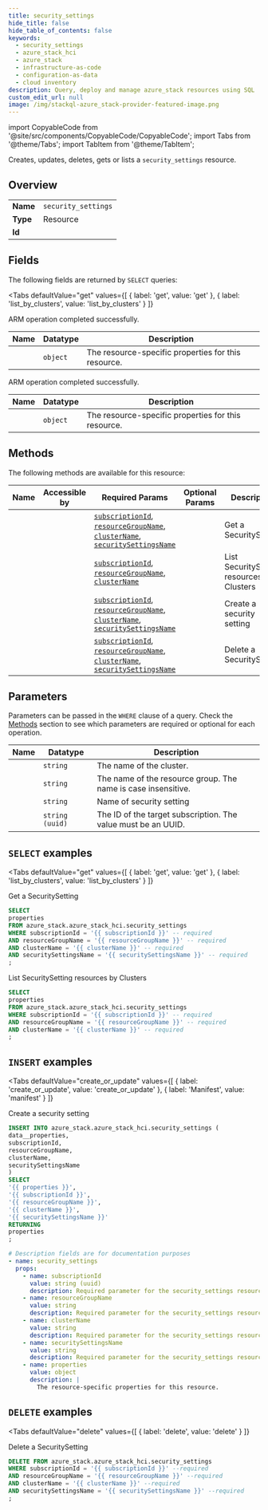 ```yaml
--- 
title: security_settings
hide_title: false
hide_table_of_contents: false
keywords:
  - security_settings
  - azure_stack_hci
  - azure_stack
  - infrastructure-as-code
  - configuration-as-data
  - cloud inventory
description: Query, deploy and manage azure_stack resources using SQL
custom_edit_url: null
image: /img/stackql-azure_stack-provider-featured-image.png
---
```


import CopyableCode from '@site/src/components/CopyableCode/CopyableCode';
import Tabs from '@theme/Tabs';
import TabItem from '@theme/TabItem';

Creates, updates, deletes, gets or lists a <code>security_settings</code> resource.

## Overview
<table><tbody>
<tr><td><b>Name</b></td><td><code>security_settings</code></td></tr>
<tr><td><b>Type</b></td><td>Resource</td></tr>
<tr><td><b>Id</b></td><td><CopyableCode code="azure_stack.azure_stack_hci.security_settings" /></td></tr>
</tbody></table>

## Fields

The following fields are returned by `SELECT` queries:

<Tabs
    defaultValue="get"
    values={[
        { label: 'get', value: 'get' },
        { label: 'list_by_clusters', value: 'list_by_clusters' }
    ]}
>
<TabItem value="get">

ARM operation completed successfully.

<table>
<thead>
    <tr>
    <th>Name</th>
    <th>Datatype</th>
    <th>Description</th>
    </tr>
</thead>
<tbody>
<tr>
    <td><CopyableCode code="properties" /></td>
    <td><code>object</code></td>
    <td>The resource-specific properties for this resource.</td>
</tr>
</tbody>
</table>
</TabItem>
<TabItem value="list_by_clusters">

ARM operation completed successfully.

<table>
<thead>
    <tr>
    <th>Name</th>
    <th>Datatype</th>
    <th>Description</th>
    </tr>
</thead>
<tbody>
<tr>
    <td><CopyableCode code="properties" /></td>
    <td><code>object</code></td>
    <td>The resource-specific properties for this resource.</td>
</tr>
</tbody>
</table>
</TabItem>
</Tabs>

## Methods

The following methods are available for this resource:

<table>
<thead>
    <tr>
    <th>Name</th>
    <th>Accessible by</th>
    <th>Required Params</th>
    <th>Optional Params</th>
    <th>Description</th>
    </tr>
</thead>
<tbody>
<tr>
    <td><a href="#get"><CopyableCode code="get" /></a></td>
    <td><CopyableCode code="select" /></td>
    <td><a href="#parameter-subscriptionId"><code>subscriptionId</code></a>, <a href="#parameter-resourceGroupName"><code>resourceGroupName</code></a>, <a href="#parameter-clusterName"><code>clusterName</code></a>, <a href="#parameter-securitySettingsName"><code>securitySettingsName</code></a></td>
    <td></td>
    <td>Get a SecuritySetting</td>
</tr>
<tr>
    <td><a href="#list_by_clusters"><CopyableCode code="list_by_clusters" /></a></td>
    <td><CopyableCode code="select" /></td>
    <td><a href="#parameter-subscriptionId"><code>subscriptionId</code></a>, <a href="#parameter-resourceGroupName"><code>resourceGroupName</code></a>, <a href="#parameter-clusterName"><code>clusterName</code></a></td>
    <td></td>
    <td>List SecuritySetting resources by Clusters</td>
</tr>
<tr>
    <td><a href="#create_or_update"><CopyableCode code="create_or_update" /></a></td>
    <td><CopyableCode code="insert" /></td>
    <td><a href="#parameter-subscriptionId"><code>subscriptionId</code></a>, <a href="#parameter-resourceGroupName"><code>resourceGroupName</code></a>, <a href="#parameter-clusterName"><code>clusterName</code></a>, <a href="#parameter-securitySettingsName"><code>securitySettingsName</code></a></td>
    <td></td>
    <td>Create a security setting</td>
</tr>
<tr>
    <td><a href="#delete"><CopyableCode code="delete" /></a></td>
    <td><CopyableCode code="delete" /></td>
    <td><a href="#parameter-subscriptionId"><code>subscriptionId</code></a>, <a href="#parameter-resourceGroupName"><code>resourceGroupName</code></a>, <a href="#parameter-clusterName"><code>clusterName</code></a>, <a href="#parameter-securitySettingsName"><code>securitySettingsName</code></a></td>
    <td></td>
    <td>Delete a SecuritySetting</td>
</tr>
</tbody>
</table>

## Parameters

Parameters can be passed in the `WHERE` clause of a query. Check the [Methods](#methods) section to see which parameters are required or optional for each operation.

<table>
<thead>
    <tr>
    <th>Name</th>
    <th>Datatype</th>
    <th>Description</th>
    </tr>
</thead>
<tbody>
<tr id="parameter-clusterName">
    <td><CopyableCode code="clusterName" /></td>
    <td><code>string</code></td>
    <td>The name of the cluster.</td>
</tr>
<tr id="parameter-resourceGroupName">
    <td><CopyableCode code="resourceGroupName" /></td>
    <td><code>string</code></td>
    <td>The name of the resource group. The name is case insensitive.</td>
</tr>
<tr id="parameter-securitySettingsName">
    <td><CopyableCode code="securitySettingsName" /></td>
    <td><code>string</code></td>
    <td>Name of security setting</td>
</tr>
<tr id="parameter-subscriptionId">
    <td><CopyableCode code="subscriptionId" /></td>
    <td><code>string (uuid)</code></td>
    <td>The ID of the target subscription. The value must be an UUID.</td>
</tr>
</tbody>
</table>

## `SELECT` examples

<Tabs
    defaultValue="get"
    values={[
        { label: 'get', value: 'get' },
        { label: 'list_by_clusters', value: 'list_by_clusters' }
    ]}
>
<TabItem value="get">

Get a SecuritySetting

```sql
SELECT
properties
FROM azure_stack.azure_stack_hci.security_settings
WHERE subscriptionId = '{{ subscriptionId }}' -- required
AND resourceGroupName = '{{ resourceGroupName }}' -- required
AND clusterName = '{{ clusterName }}' -- required
AND securitySettingsName = '{{ securitySettingsName }}' -- required
;
```
</TabItem>
<TabItem value="list_by_clusters">

List SecuritySetting resources by Clusters

```sql
SELECT
properties
FROM azure_stack.azure_stack_hci.security_settings
WHERE subscriptionId = '{{ subscriptionId }}' -- required
AND resourceGroupName = '{{ resourceGroupName }}' -- required
AND clusterName = '{{ clusterName }}' -- required
;
```
</TabItem>
</Tabs>


## `INSERT` examples

<Tabs
    defaultValue="create_or_update"
    values={[
        { label: 'create_or_update', value: 'create_or_update' },
        { label: 'Manifest', value: 'manifest' }
    ]}
>
<TabItem value="create_or_update">

Create a security setting

```sql
INSERT INTO azure_stack.azure_stack_hci.security_settings (
data__properties,
subscriptionId,
resourceGroupName,
clusterName,
securitySettingsName
)
SELECT 
'{{ properties }}',
'{{ subscriptionId }}',
'{{ resourceGroupName }}',
'{{ clusterName }}',
'{{ securitySettingsName }}'
RETURNING
properties
;
```
</TabItem>
<TabItem value="manifest">

```yaml
# Description fields are for documentation purposes
- name: security_settings
  props:
    - name: subscriptionId
      value: string (uuid)
      description: Required parameter for the security_settings resource.
    - name: resourceGroupName
      value: string
      description: Required parameter for the security_settings resource.
    - name: clusterName
      value: string
      description: Required parameter for the security_settings resource.
    - name: securitySettingsName
      value: string
      description: Required parameter for the security_settings resource.
    - name: properties
      value: object
      description: |
        The resource-specific properties for this resource.
```
</TabItem>
</Tabs>


## `DELETE` examples

<Tabs
    defaultValue="delete"
    values={[
        { label: 'delete', value: 'delete' }
    ]}
>
<TabItem value="delete">

Delete a SecuritySetting

```sql
DELETE FROM azure_stack.azure_stack_hci.security_settings
WHERE subscriptionId = '{{ subscriptionId }}' --required
AND resourceGroupName = '{{ resourceGroupName }}' --required
AND clusterName = '{{ clusterName }}' --required
AND securitySettingsName = '{{ securitySettingsName }}' --required
;
```
</TabItem>
</Tabs>
